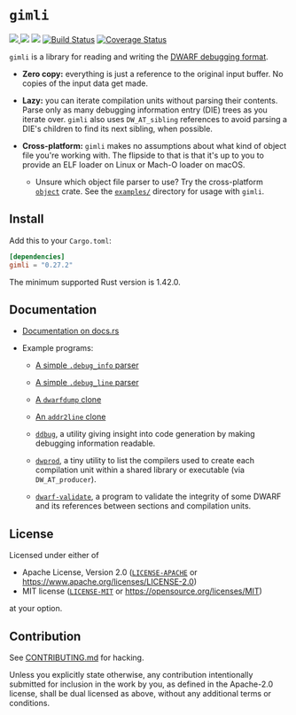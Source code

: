 # `gimli`

[![](https://img.shields.io/crates/v/gimli.svg) ![](https://img.shields.io/crates/d/gimli.svg)](https://crates.io/crates/gimli)
[![](https://docs.rs/gimli/badge.svg)](https://docs.rs/gimli/)
[![Build Status](https://github.com/gimli-rs/gimli/workflows/Rust/badge.svg)](https://github.com/gimli-rs/gimli/actions)
[![Coverage Status](https://coveralls.io/repos/github/gimli-rs/gimli/badge.svg?branch=master)](https://coveralls.io/github/gimli-rs/gimli?branch=master)

`gimli` is a library for reading and writing the
[DWARF debugging format](https://dwarfstd.org/).

* **Zero copy:** everything is just a reference to the original input buffer. No
  copies of the input data get made.

* **Lazy:** you can iterate compilation units without parsing their
  contents. Parse only as many debugging information entry (DIE) trees as you
  iterate over. `gimli` also uses `DW_AT_sibling` references to avoid parsing a
  DIE's children to find its next sibling, when possible.

* **Cross-platform:** `gimli` makes no assumptions about what kind of object
  file you're working with. The flipside to that is that it's up to you to
  provide an ELF loader on Linux or Mach-O loader on macOS.

  * Unsure which object file parser to use? Try the cross-platform
  [`object`](https://github.com/gimli-rs/object) crate. See the
  [`examples/`](./examples) directory for usage with `gimli`.

## Install

Add this to your `Cargo.toml`:

```toml
[dependencies]
gimli = "0.27.2"
```

The minimum supported Rust version is 1.42.0.

## Documentation

* [Documentation on docs.rs](https://docs.rs/gimli/)

* Example programs:

  * [A simple `.debug_info` parser](./examples/simple.rs)

  * [A simple `.debug_line` parser](./examples/simple_line.rs)

  * [A `dwarfdump` clone](./examples/dwarfdump.rs)

  * [An `addr2line` clone](https://github.com/gimli-rs/addr2line)

  * [`ddbug`](https://github.com/gimli-rs/ddbug), a utility giving insight into
    code generation by making debugging information readable.

  * [`dwprod`](https://github.com/fitzgen/dwprod), a tiny utility to list the
    compilers used to create each compilation unit within a shared library or
    executable (via `DW_AT_producer`).

  * [`dwarf-validate`](./examples/dwarf-validate.rs), a program to validate the
    integrity of some DWARF and its references between sections and compilation
    units.

## License

Licensed under either of

  * Apache License, Version 2.0 ([`LICENSE-APACHE`](./LICENSE-APACHE) or https://www.apache.org/licenses/LICENSE-2.0)
  * MIT license ([`LICENSE-MIT`](./LICENSE-MIT) or https://opensource.org/licenses/MIT)

at your option.

## Contribution

See [CONTRIBUTING.md](./CONTRIBUTING.md) for hacking.

Unless you explicitly state otherwise, any contribution intentionally submitted
for inclusion in the work by you, as defined in the Apache-2.0 license, shall be
dual licensed as above, without any additional terms or conditions.
